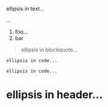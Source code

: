 ellipsis in text...

...

1. foo...
2. bar

> ellipsis in blockquote...

```
ellipsis in code...
```

    ellipsis in code...

# ellipsis in header...
